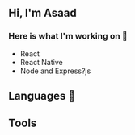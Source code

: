 ## Hi, I'm Asaad
<!--
<p align="center">
  <img src=https://user-images.githubusercontent.com/69296518/132865059-559d3d19-f3fa-461a-ba61-e98c37e959d6.png" />
</p>
-->
### Here is what I'm working on 👋
<ul>
  <li>React</li>
  <li>React Native</li>
  <li>Node and Express?js</li>
</ul>

## Languages :high_brightness:


## Tools

